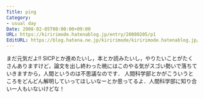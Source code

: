 ```yaml
---
Title: ping
Category:
- usual day
Date: 2008-02-05T00:00:00+09:00
URL: https://kiririmode.hatenablog.jp/entry/20080205/p1
EditURL: https://blog.hatena.ne.jp/kiririmode/kiririmode.hatenablog.jp/atom/entry/8454420450078215535
---
```



まだ元気だよ!!
SICPとか進めたいし，本とか読みたいし，やりたいことがたくさんありますけど，論文を出し終わった暁にはこのやる気がスゴい勢いで落ちていきますから，人間というのは不思議なのです．
人間科学部とかがこういうところをどんどん解明していってほしいなーとか思ってるよ．人間科学部に知り合い一人もいないけどな！
